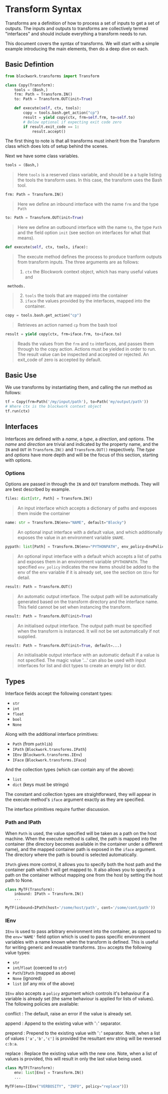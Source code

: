 # Transform Syntax

Transforms are a definition of how to process a set of inputs to get a set
of outputs. The inputs and outputs to transforms are collectively termed
"interfaces" and should include everything a transform needs to run.

This document covers the syntax of transforms. We will start with a simple
example introducing the main elements, then do a deep dive on each.

## Basic Defintion

```python
from blockwork.transforms import Transform

class Copy(Transform):
    tools = (Bash,)
    frm: Path = Transform.IN()
    to: Path = Transform.OUT(init=True)

    def execute(self, ctx, tools):
        copy = tools.bash.get_action("cp")
        result = yield copy(ctx, frm=self.frm, to=self.to)
        # Below optional if expecting exit code zero
        if result.exit_code == 1:
            result.accept()
```

The first thing to note is that all transforms must inherit from the Transform
class which does lots of setup behind the scenes.

Next we have some class variables.

```python
tools = (Bash,)
```

> Here `tools` is a reserved class variable, and should be a a tuple listing the
> tools the transform uses. In this case, the transform uses the Bash tool.

```python
frm: Path = Transform.IN()
```

> Here we define an inbound interface with the name `frm` and the type `Path`

```python
to: Path = Transform.OUT(init=True)
```

> Here we define an outbound interface with the name `to`, the type `Path` and
> the field option `init` (see section on interfaces for what that means).

```python
def execute(self, ctx, tools, iface):
```

> The execute method defines the process to produce tranform outputs from
> transform inputs. The three arguments are as follows:
>
> 1. `ctx` the Blockwork context object, which has many useful values and

     methods.

> 2. `tools` the tools that are mapped into the container
> 3. `iface` the values provided by the interfaces, mapped into the container.

```python
copy = tools.bash.get_action("cp")
```

> Retrieves an action named `cp` from the bash tool

```python
result = yield copy(ctx, frm=iface.frm, to=iface.to)
```

> Reads the values from the `frm` and `to` interfaces, and passes them through
> to the copy action. Actions must be yielded in order to run. The result value
> can be inspected and accepted or rejected. An exit_code of zero is accepted by
> default.


## Basic Use

We use transforms by instantiating them, and calling the run method as follows:

```python
tf = Copy(frm=Path('/my/input/path'), to=Path('my/output/path'))
# Where ctx is the blockwork context object
tf.run(ctx)
```

## Interfaces

Interfaces are defined with a _name_, a _type_, a _direction_, and _options_.
The _name_ and _direction_ are trivial and indicated by the property name, and
the `IN` and `OUT` in `Transform.IN()` and `Transform.OUT()` respectively. The
_type_ and _options_ have more depth and will be the focus of this
section, starting with options.

### Options

Options are passed in through the `IN` and `OUT` transform methods. They will
are best described by example.

```python
files: dict[str, Path] = Transform.IN()
```

> An input interface which accepts a dictionary of paths and exposes them
> inside the container

```python
name: str = Transform.IN(env="NAME", default="Blocky")
```

> An optional input interface with a default value, and which additionally
> exposes the value in an environment variable `$NAME`.

```python
pypath: list[Path] = Transform.IN(env="PYTHONPATH", env_policy=EnvPolicy.APPEND, default_factory=list)
```

> An optional input interface with a default which accepts a list of paths
> and exposes them in an environment variable `$PYTHONPATH`. The specified
> `env_policy` indicates the new items should be added to the env of the env
> variable if it is already set, see the section on `IEnv` for detail.

```python
result: Path = Transform.OUT()
```

> An automatic output interface. The output path will be automatically
> generated based on the transform directory and the interface name. This field
> cannot be set when instancing the transform.

```python
result: Path = Transform.OUT(init=True)
```

> An initialised output interface. The output path must be specified when the
> transform is instanced. It will not be set automatically if not supplied.

```python
result: Path = Transform.OUT(init=True, default=...)
```

> An initialisable output interface with an automatic default if a value is not
> specified. The magic value '...' can also be used with input interfaces
> for list and dict types to create an empty list or dict.

## Types

Interface fields accept the following constant types:

- `str`
- `int`
- `float`
- `bool`
- `None`

Along with the additional interface primitives:

- `Path` (from `pathlib`)
- `IPath` (`Blockwork.transforms.IPath`)
- `IEnv` (`Blockwork.transforms.IEnv`)
- `IFace` (`Blockwork.transforms.IFace`)

And the collection types (which can contain any of the above):

- `list`
- `dict` (keys must be strings)

The constant and collection types are straightforward, they will appear in
the execute method's `iface` argument exactly as they are specified.

The interface primitives require further discussion.

### Path and IPath

When `Path` is used, the value specified will be taken as a path on the host
machine. When the execute method is called, the path is mapped into the
container (the directory becomes available in the container under a
different name), and the mapped container path is exposed in the `iface`
argument. The directory where the path is bound is selected automatically.

`IPath` gives more control, it allows you to specify both the host path
and the container path which it will get mapped to. It also allows you
to specify a path on the container without mapping one from the host by
setting the host path to None.

```Python
class MyTF(Transform):
    inbound: IPath = Transform.IN()
    ...

MyTF(inbound=IPath(host='/some/host/path', cont='/some/cont/path'))
```

### IEnv

`IEnv` is used to pass arbitrary environment into the container, as opposed
to the `env='NAME'` field option which is used to pass specific environment
variables with a name known when the transform is defined. This is useful for
writing generic and reusable transforms. `IEnv` accepts the following value
types:

- `str`
- `int`/`float` (coerced to `str`)
- `Path`/`IPath` (mapped as above)
- `None` (ignored)
- `list` (of any mix of the above)

`IEnv` also accepts a `policy` argument which controls it's behaviour if a
variable is already set (the same behaviour is applied for lists of values).
The following policies are available:

conflict
: The default, raise an error if the value is already set.

append
: Append to the existing value with '`:`' separator.

prepend
: Prepend to the existing value with '`:`' separator. Note, when a list
of values `['a','b','c']` is provided the resultant env string will be
reversed `c:b:a`.

replace
: Replace the existing value with the new one. Note, when a list of values
is provided, this will result in only the last value being used.

```Python
class MyTF(Transform):
    env: list[Env] = Transform.IN()
    ...

MyTF(env=[IEnv("VERBOSITY", "INFO", policy="replace")])
```
